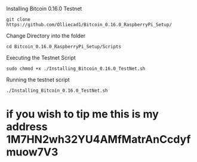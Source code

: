 Installing Bitcoin 0.16.0 Testnet

```
git clone https://github.com/Olliecad1/Bitcoin_0.16.0_RaspberryPi_Setup/
```

Change Directory into the folder

```
cd Bitcoin_0.16.0_RaspberryPi_Setup/Scripts
```
Executing the Testnet Script

```
sudo chmod +x ./Installing_Bitcoin_0.16.0_TestNet.sh
```

Running the testnet script

```
./Installing_Bitcoin_0.16.0_TestNet.sh
```

# if you wish to tip me this is my address 1M7HN2wh32YU4AMfMatrAnCcdyfmuow7V3
